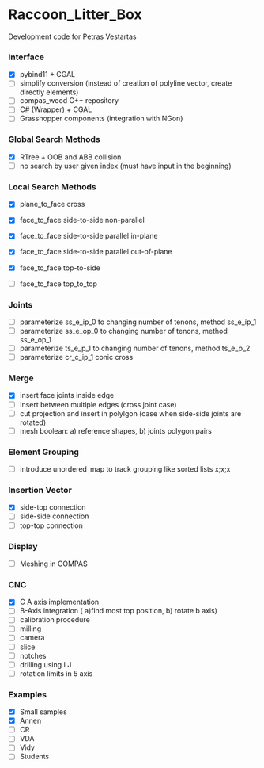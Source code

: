 # Raccoon_Litter_Box
Development code for Petras Vestartas

### Interface
- [x] pybind11 + CGAL
- [ ] simplify conversion (instead of creation of polyline vector, create directly elements)
- [ ] compas_wood C++ repository
- [ ] C# (Wrapper) + CGAL
- [ ] Grasshopper components (integration with NGon)

### Global Search Methods
- [x] RTree + OOB and ABB collision
- [ ] no search by user given index (must have input in the beginning)

### Local Search Methods
- [x] plane_to_face cross
- [x] face_to_face side-to-side non-parallel
- [x] face_to_face side-to-side parallel in-plane
- [x] face_to_face side-to-side parallel out-of-plane
- [x] face_to_face top-to-side 
- [ ] face_to_face top_to_top 


### Joints
- [ ] parameterize ss_e_ip_0 to changing number of tenons, method ss_e_ip_1
- [ ] parameterize ss_e_op_0 to changing number of tenons, method ss_e_op_1
- [ ] parameterize ts_e_p_1 to changing number of tenons, method ts_e_p_2
- [ ] parameterize cr_c_ip_1 conic cross 

### Merge
- [x] insert face joints inside edge
- [ ] insert between multiple edges (cross joint case)
- [ ] cut projection and insert in polylgon (case when side-side joints are rotated)
- [ ] mesh boolean: a) reference shapes, b) joints polygon pairs

### Element Grouping
- [ ] introduce unordered_map to track grouping like sorted lists x;x;x

### Insertion Vector
- [x] side-top connection
- [ ] side-side connection
- [ ] top-top connection

### Display
- [ ] Meshing in COMPAS

### CNC
- [x] C A axis implementation
- [ ] B-Axis integration ( a)find most top position, b) rotate b axis)
- [ ] calibration procedure
- [ ] milling
- [ ] camera
- [ ] slice
- [ ] notches 
- [ ] drilling using I J  
- [ ] rotation limits in 5 axis

### Examples
- [x] Small samples
- [x] Annen
- [ ] CR
- [ ] VDA
- [ ] Vidy
- [ ] Students

